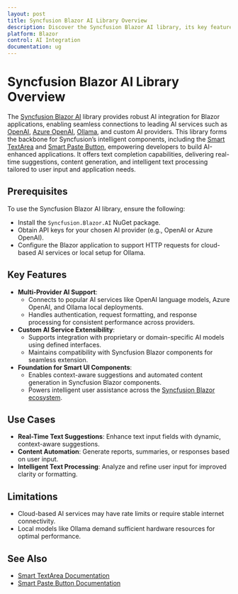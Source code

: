 ```yaml
---
layout: post
title: Syncfusion Blazor AI Library Overview
description: Discover the Syncfusion Blazor AI library, its key features, supported AI providers, and how it powers AI-driven features in Blazor applications.
platform: Blazor
control: AI Integration
documentation: ug
---
```


# Syncfusion Blazor AI Library Overview
The [Syncfusion Blazor AI](https://www.nuget.org/packages/Syncfusion.Blazor.AI) library provides robust AI integration for Blazor applications, enabling seamless connections to leading AI services such as [OpenAI](https://help.openai.com/en/articles/4936850-where-do-i-find-my-openai-api-key), [Azure OpenAI](https://learn.microsoft.com/en-us/azure/ai-services/openai/how-to/create-resource), [Ollama](https://ollama.com), and custom AI providers. This library forms the backbone for Syncfusion’s intelligent components, including the [Smart TextArea](https://blazor.syncfusion.com/documentation/smart-textarea/getting-started) and [Smart Paste Button](https://blazor.syncfusion.com/documentation/smart-paste/getting-started), empowering developers to build AI-enhanced applications. It offers text completion capabilities, delivering real-time suggestions, content generation, and intelligent text processing tailored to user input and application needs.

## Prerequisites
To use the Syncfusion Blazor AI library, ensure the following:
- Install the `Syncfusion.Blazor.AI` NuGet package.
- Obtain API keys for your chosen AI provider (e.g., OpenAI or Azure OpenAI).
- Configure the Blazor application to support HTTP requests for cloud-based AI services or local setup for Ollama.

## Key Features
- **Multi-Provider AI Support**:
  - Connects to popular AI services like OpenAI language models, Azure OpenAI, and Ollama local deployments.
  - Handles authentication, request formatting, and response processing for consistent performance across providers.
- **Custom AI Service Extensibility**:
  - Supports integration with proprietary or domain-specific AI models using defined interfaces.
  - Maintains compatibility with Syncfusion Blazor components for seamless extension.
- **Foundation for Smart UI Components**:
  - Enables context-aware suggestions and automated content generation in Syncfusion Blazor components.
  - Powers intelligent user assistance across the [Syncfusion Blazor ecosystem](https://blazor.syncfusion.com/demos/).

## Use Cases
- **Real-Time Text Suggestions**: Enhance text input fields with dynamic, context-aware suggestions.
- **Content Automation**: Generate reports, summaries, or responses based on user input.
- **Intelligent Text Processing**: Analyze and refine user input for improved clarity or formatting.

## Limitations
- Cloud-based AI services may have rate limits or require stable internet connectivity.
- Local models like Ollama demand sufficient hardware resources for optimal performance.

## See Also
- [Smart TextArea Documentation](https://blazor.syncfusion.com/documentation/smart-textarea/getting-started)
- [Smart Paste Button Documentation](https://blazor.syncfusion.com/documentation/smart-paste/getting-started)
